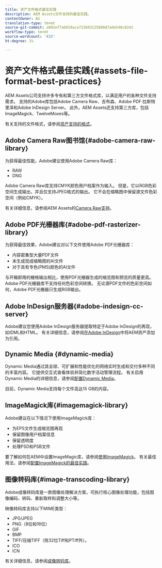 ```yaml
---
title: 资产文件格式最佳实践
description: AEM Assets文件支持的最佳实践。
contentOwner: AG
translation-type: tm+mt
source-git-commit: a892ef7ab018aca715693125808d7ade540c8242
workflow-type: tm+mt
source-wordcount: '433'
ht-degree: 1%

---
```



# 资产文件格式最佳实践{#assets-file-format-best-practices}

AEM Assets公司支持许多专有和第三方文件格式库，以满足用户的各种文件支持需求。 支持的Adobe库包括Adobe Camera Raw、吉布森、Adobe PDF·拉斯特里泽和Adobe InDesign Server。 此外，AEM Assets还支持第三方库，包括ImageMagick、TwelveMoxes等。

有关支持的文件格式，请参阅[资产支持的格式](assets-formats.md)。

## Adobe Camera Raw图书馆{#adobe-camera-raw-library}

为获得最佳性能，Adobe建议使用Adobe Camera Raw库：

* RAW
* DNG

Adobe Camera Raw库支持CMYK颜色用户档案作为输入。 但是，它以RGB色彩空间生成输出，并且仅支持JPEG格式的输出。 它不会在缩略图中保留源文件色彩空间（例如CMYK）。

有关详细信息，请参阅AEM Assets的[Camera Raw支持](camera-raw.md)。

## Adobe PDF光栅器库{#adobe-pdf-rasterizer-library}

为获得最佳效果，Adobe建议对以下文件使用Adobe PDF光栅器库：

* 内容密集型大量PDF文件
* 未生成现成缩略图的AI文件
* 对于具有专色(PMS)颜色的AI文件

与开箱即用的栅格输出相比，使用PDF光栅器生成的缩览图和预览的质量更高。 Adobe PDF光栅器库不支持任何色彩空间转换。 无论源PDF文件的色彩空间如何，Adobe PDF光栅器只生成RGB输出。

## Adobe InDesign服务器{#adobe-indesign-cc-server}

Adobe建议您使用Adobe InDesign服务器提取特定于Adobe InDesign的再现，如IDML和HTML。 有关详细信息，请参阅[在Adobe InDesign](managing-linked-subassets.md#add-aem-assets-as-references-in-adobe-indesign)中将AEM资产添加为引用。

## Dynamic Media  {#dynamic-media}

Dynamic Media通过其全球、可扩展和性能优化的网络实时生成和交付多种不同的丰富内容。 它提供交互式查看体验并简化数字活动管理流程。 有关启用Dynamic Media的详细信息，请参阅[配置Dynamic Media](config-dynamic.md)。

目前，Dynamic Media支持每个文件高达15 GB的内容。

## ImageMagick库{#imagemagick-library}

Adobe建议在以下情况下使用ImageMagick库：

* 为EPS文件生成缩览图再现
* 保留图像用户档案信息
* 保留透明度
* 处理PSD和PSB文件

要了解如何在AEM中设置ImageMagic库，请参阅[使用ImageMagick](media-handlers.md#an-example-using-imagemagick)。 有关最佳用法，请参阅[配置ImageMagick的最佳实践](best-practices-for-imagemagick.md)。

## 图像转码库{#image-transcoding-library}

Adobe成像转码库是一款图像处理解决方案，可执行核心图像处理功能，包括图像编码、转码、重新取样和调整大小等。

映像转码库支持以下MIME类型：

* JPG/JPEG
* PNG（8位和16位）
* GIF
* BMP
* TIFF/压缩TIFF（除32位Tiff和PTiff外）。
* ICO
* ICN

有关详细信息，请参阅[成像转码库](imaging-transcoding-library.md)。
